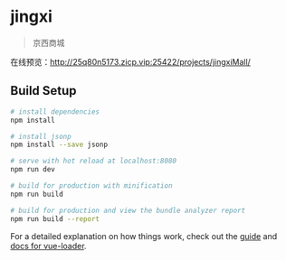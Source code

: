 # jingxi

> 京西商城

在线预览：http://25q80n5173.zicp.vip:25422/projects/jingxiMall/

## Build Setup

``` bash
# install dependencies
npm install

# install jsonp
npm install --save jsonp

# serve with hot reload at localhost:8080
npm run dev

# build for production with minification
npm run build

# build for production and view the bundle analyzer report
npm run build --report
```

For a detailed explanation on how things work, check out the [guide](http://vuejs-templates.github.io/webpack/) and [docs for vue-loader](http://vuejs.github.io/vue-loader).

